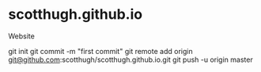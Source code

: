 # scotthugh.github.io
Website

git init
git commit -m "first commit"
git remote add origin git@github.com:scotthugh/scotthugh.github.io.git
git push -u origin master
